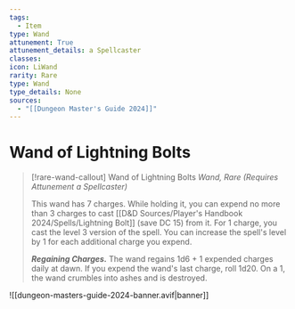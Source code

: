 ```yaml
---
tags:
  - Item
type: Wand
attunement: True
attunement_details: a Spellcaster
classes:
icon: LiWand
rarity: Rare
type: Wand
type_details: None
sources: 
  - "[[Dungeon Master's Guide 2024]]"
---
```

# Wand of Lightning Bolts
>[!rare-wand-callout] Wand of Lightning Bolts
>_Wand, Rare (Requires Attunement a Spellcaster)_
>
>This wand has 7 charges. While holding it, you can expend no more than 3 charges to cast [[D&D Sources/Player's Handbook 2024/Spells/Lightning Bolt]] (save DC 15) from it. For 1 charge, you cast the level 3 version of the spell. You can increase the spell's level by 1 for each additional charge you expend.
>
>**_Regaining Charges._** The wand regains 1d6 + 1 expended charges daily at dawn. If you expend the wand's last charge, roll 1d20. On a 1, the wand crumbles into ashes and is destroyed.
>


![[dungeon-masters-guide-2024-banner.avif|banner]]